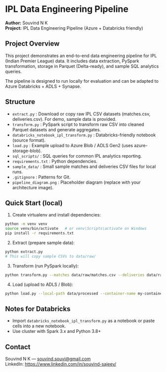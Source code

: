 # IPL Data Engineering Pipeline

**Author:** Souvind N K  
**Project:** IPL Data Engineering Pipeline (Azure + Databricks friendly)

## Project Overview
This project demonstrates an end-to-end data engineering pipeline for IPL (Indian Premier League) data.
It includes data extraction, PySpark transformation, storage in Parquet (Delta-ready), and sample SQL analytics queries.

The pipeline is designed to run locally for evaluation and can be adapted to Azure Databricks + ADLS + Synapse.

## Structure
- `extract.py` : Download or copy raw IPL CSV datasets (matches.csv, deliveries.csv). For demo, sample data is provided.
- `transform.py` : PySpark script to transform raw CSV into cleaned Parquet datasets and generate aggregates.
- `databricks_notebook_ipl_transform.py` : Databricks-friendly notebook (source format).
- `load.py` : Example upload to Azure Blob / ADLS Gen2 (uses azure-storage-blob).
- `sql_scripts/` : SQL queries for common IPL analytics reporting.
- `requirements.txt` : Python dependencies.
- `sample_data/` : Small sample matches and deliveries CSV files for local runs.
- `.gitignore` : Patterns for Git.
- `pipeline_diagram.png` : Placeholder diagram (replace with your architecture image).

## Quick Start (local)
1. Create virtualenv and install dependencies:
```bash
python -m venv venv
source venv/bin/activate   # or venv\Scripts\activate on Windows
pip install -r requirements.txt
```

2. Extract (prepare sample data):
```bash
python extract.py
# This will copy sample CSVs to data/raw/
```

3. Transform (run PySpark locally):
```bash
python transform.py --matches data/raw/matches.csv --deliveries data/raw/deliveries.csv --output data/processed
```

4. Load (upload to ADLS / Blob):
```bash
python load.py --local-path data/processed --container-name my-container --connection-string "$AZURE_STORAGE_CONNECTION_STRING"
```

## Notes for Databricks
- Import `databricks_notebook_ipl_transform.py` as a notebook or paste cells into a new notebook.
- Use cluster with Spark 3.x and Python 3.8+

## Contact
Souvind N K — souvind.souvi@gmail.com  
LinkedIn: https://www.linkedin.com/in/souvind-sajeev/
